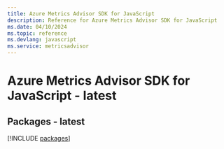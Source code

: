 ```yaml
---
title: Azure Metrics Advisor SDK for JavaScript
description: Reference for Azure Metrics Advisor SDK for JavaScript
ms.date: 04/10/2024
ms.topic: reference
ms.devlang: javascript
ms.service: metricsadvisor
---
```

# Azure Metrics Advisor SDK for JavaScript - latest
## Packages - latest
[!INCLUDE [packages](metrics-advisor-index.md)]
